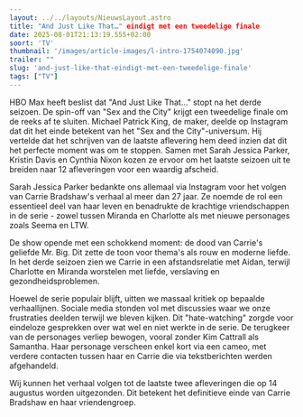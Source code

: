 ```yaml
---
layout: ../../layouts/NieuwsLayout.astro
title: "And Just Like That…" eindigt met een tweedelige finale
date: 2025-08-01T21:13:19.555+02:00
soort: 'TV'
thumbnail: '/images/article-images/l-intro-1754074090.jpg'
trailer: ""
slug: 'and-just-like-that-eindigt-met-een-tweedelige-finale'
tags: ["TV"]
---
```


HBO Max heeft beslist dat "And Just Like That…" stopt na het derde seizoen. De
spin-off van "Sex and the City" krijgt een tweedelige finale om de reeks af te
sluiten. Michael Patrick King, de maker, deelde op Instagram dat dit het einde
betekent van het "Sex and the City"-universum. Hij vertelde dat het schrijven
van de laatste aflevering hem deed inzien dat dit het perfecte moment was om te
stoppen. Samen met Sarah Jessica Parker, Kristin Davis en Cynthia Nixon kozen ze
ervoor om het laatste seizoen uit te breiden naar 12 afleveringen voor een
waardig afscheid.

Sarah Jessica Parker bedankte ons allemaal via Instagram voor het volgen van
Carrie Bradshaw's verhaal al meer dan 27 jaar. Ze noemde de rol een essentieel
deel van haar leven en benadrukte de krachtige vriendschappen in de serie -
zowel tussen Miranda en Charlotte als met nieuwe personages zoals Seema en LTW.

De show opende met een schokkend moment: de dood van Carrie's geliefde Mr. Big.
Dit zette de toon voor thema's als rouw en moderne liefde. In het derde seizoen
zien we Carrie in een afstandsrelatie met Aidan, terwijl Charlotte en Miranda
worstelen met liefde, verslaving en gezondheidsproblemen.

Hoewel de serie populair blijft, uitten we massaal kritiek op bepaalde
verhaallijnen. Sociale media stonden vol met discussies waar we onze frustraties
deelden terwijl we bleven kijken. Dit "hate-watching" zorgde voor eindeloze
gesprekken over wat wel en niet werkte in de serie. De terugkeer van de
personages verliep bewogen, vooral zonder Kim Cattrall als Samantha. Haar
personage verscheen enkel kort via een cameo, met verdere contacten tussen haar
en Carrie die via tekstberichten werden afgehandeld.

Wij kunnen het verhaal volgen tot de laatste twee afleveringen die op 14
augustus worden uitgezonden. Dit betekent het definitieve einde van Carrie
Bradshaw en haar vriendengroep.